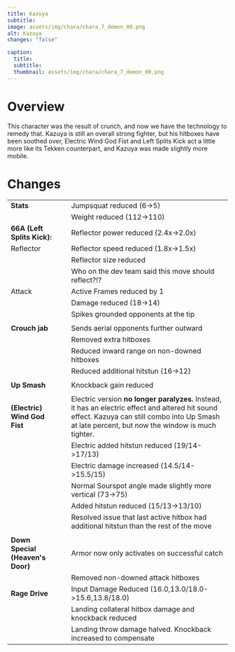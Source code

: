 ```yaml
---
title: Kazuya
subtitle: 
image: assets/img/chara/chara_7_demon_00.png
alt: Kazuya
changes: "false"

caption:
  title:
  subtitle: 
  thumbnail: assets/img/chara/chara_7_demon_00.png
---
```


# Overview 

This character was the result of crunch, and now we have the technology to remedy that. Kazuya is still an overall strong fighter, but his hitboxes have been soothed over, Electric Wind God Fist and Left Splits Kick act a little more like its Tekken counterpart, and Kazuya was made slightly more mobile.

# Changes

| |  |  |
| :----------- | :-----: | ----------- |
| **Stats** | | Jumpsquat reduced (6->5) |
|  |  | Weight reduced (112->110) |
| **66A (Left Splits Kick):** | | Reflector power reduced (2.4x->2.0x) |
| Reflector |  | Reflector speed reduced (1.8x->1.5x) |
|  |  | Reflector size reduced |
|  |  | Who on the dev team said this move should reflect?!? |
| Attack |  | Active Frames reduced by 1 |
|  |  | Damage reduced (18->14) |
|  |  | Spikes grounded opponents at the tip |
|  |  |  |
| **Crouch jab** | | Sends aerial opponents further outward |
|  |  | Removed extra hitboxes |
|  |  | Reduced inward range on non-downed hitboxes |
|  |  | Reduced additional hitstun (16->12) |
|  |  |  |
| **Up Smash** | | Knockback gain reduced |
|  |  |  |
| **(Electric) Wind God Fist** | | Electric version **no longer paralyzes.** Instead, it has an electric effect and altered hit sound effect. Kazuya can still combo into Up Smash at late percent, but now the window is much tighter. |
|  |  | Electric added hitstun reduced (19/14->17/13) |
|  |  | Electric damage increased (14.5/14->15.5/15) |
|  |  | Normal Sourspot angle made slightly more vertical (73->75) |
|  |  | Added hitstun reduced (15/13->13/10) |
|  |  | Resolved issue that last active hitbox had additional hitstun than the rest of the move |
|  |  |  |
| **Down Special (Heaven's Door)** | | Armor now only activates on successful catch |
|  |  | Removed non-downed attack hitboxes |
| **Rage Drive** | | Input Damage Reduced (16.0,13.0/18.0->15.6,13.8/18.0) |
| | | Landing collateral hitbox damage and knockback reduced |
| | | Landing throw damage halved. Knockback increased to compensate |
